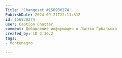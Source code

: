 ```yaml
---
Title: 'Changeset #156930274'
PublishDate: 2024-09-21T22:11:31Z
id: 156930274
user: Caption Chatter
comment: Добавление информации о Ластва Грбальска
created_by: iD 2.30.2
tags:
- Montenegro

---
```


